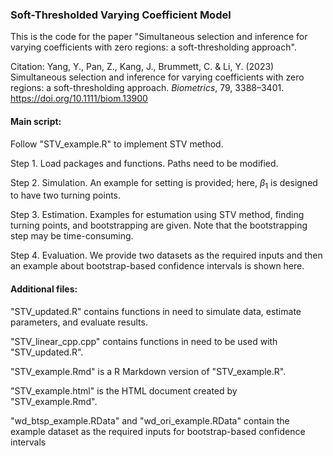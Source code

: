 ### Soft-Thresholded Varying Coefficient Model

This is the code for the paper "Simultaneous selection and inference for varying coefficients with zero regions: a soft-thresholding approach".

Citation: Yang, Y., Pan, Z., Kang, J., Brummett, C. & Li, Y. (2023) Simultaneous selection and inference for varying coefficients with zero regions: a soft-thresholding approach. *Biometrics*, 79, 3388–3401. https://doi.org/10.1111/biom.13900

#### **Main script:**

Follow "STV_example.R" to implement STV method.

Step 1. Load packages and functions. Paths need to be modified.

Step 2. Simulation. An example for setting is provided; here, $\beta_1$ is designed to have two turning points.

Step 3. Estimation. Examples for estumation using STV method, finding turning points, and bootstrapping are given. Note that the bootstrapping step may be time-consuming.

Step 4. Evaluation. We provide two datasets as the required inputs and then an example about bootstrap-based confidence intervals is shown here.

#### **Additional files:**

"STV_updated.R" contains functions in need to simulate data, estimate parameters, and evaluate results.

"STV_linear_cpp.cpp" contains functions in need to be used with "STV_updated.R".

"STV_example.Rmd" is a R Markdown version of "STV_example.R".

"STV_example.html" is the HTML document created by "STV_example.Rmd".

"wd_btsp_example.RData" and "wd_ori_example.RData" contain the example dataset as the required inputs for bootstrap-based confidence intervals
